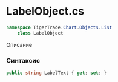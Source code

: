 
# LabelObject.cs
```csharp
namespace TigerTrade.Chart.Objects.List  
    class LabelObject
```

Описание

### Синтаксис
```csharp
public string LabelText { get; set; }
```
